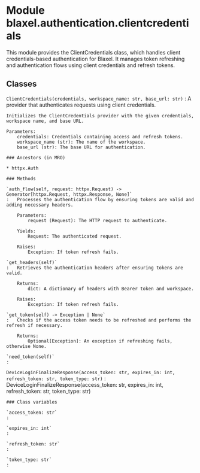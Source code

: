 Module blaxel.authentication.clientcredentials
==============================================
This module provides the ClientCredentials class, which handles client credentials-based
authentication for Blaxel. It manages token refreshing and authentication flows using
client credentials and refresh tokens.

Classes
-------

`ClientCredentials(credentials, workspace_name: str, base_url: str)`
:   A provider that authenticates requests using client credentials.
    
    Initializes the ClientCredentials provider with the given credentials, workspace name, and base URL.
    
    Parameters:
        credentials: Credentials containing access and refresh tokens.
        workspace_name (str): The name of the workspace.
        base_url (str): The base URL for authentication.

    ### Ancestors (in MRO)

    * httpx.Auth

    ### Methods

    `auth_flow(self, request: httpx.Request) ‑> Generator[httpx.Request, httpx.Response, None]`
    :   Processes the authentication flow by ensuring tokens are valid and adding necessary headers.
        
        Parameters:
            request (Request): The HTTP request to authenticate.
        
        Yields:
            Request: The authenticated request.
        
        Raises:
            Exception: If token refresh fails.

    `get_headers(self)`
    :   Retrieves the authentication headers after ensuring tokens are valid.
        
        Returns:
            dict: A dictionary of headers with Bearer token and workspace.
        
        Raises:
            Exception: If token refresh fails.

    `get_token(self) ‑> Exception | None`
    :   Checks if the access token needs to be refreshed and performs the refresh if necessary.
        
        Returns:
            Optional[Exception]: An exception if refreshing fails, otherwise None.

    `need_token(self)`
    :

`DeviceLoginFinalizeResponse(access_token: str, expires_in: int, refresh_token: str, token_type: str)`
:   DeviceLoginFinalizeResponse(access_token: str, expires_in: int, refresh_token: str, token_type: str)

    ### Class variables

    `access_token: str`
    :

    `expires_in: int`
    :

    `refresh_token: str`
    :

    `token_type: str`
    :